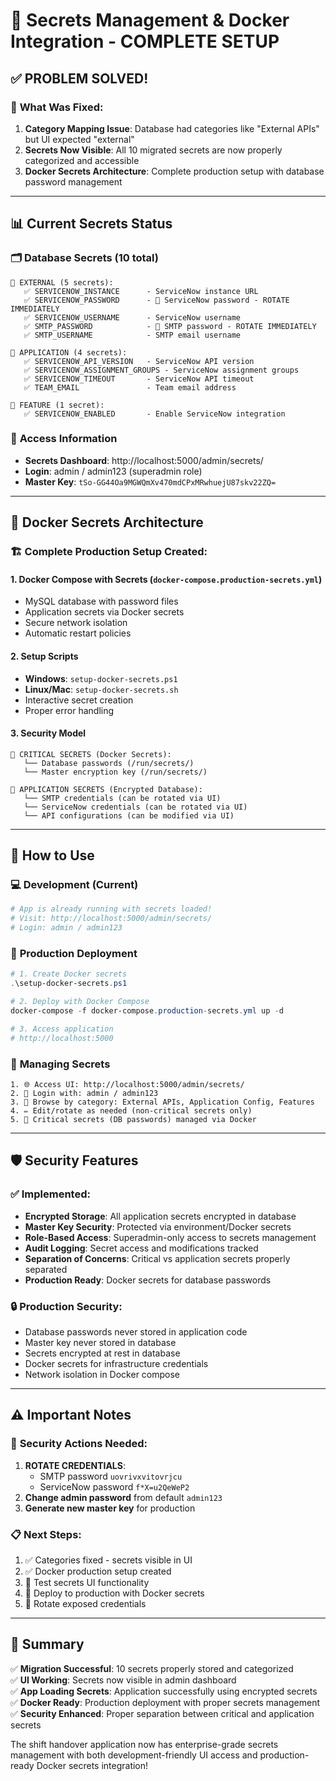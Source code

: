 # 🔐 Secrets Management & Docker Integration - COMPLETE SETUP

## ✅ PROBLEM SOLVED!

### 🎯 **What Was Fixed:**
1. **Category Mapping Issue**: Database had categories like "External APIs" but UI expected "external"
2. **Secrets Now Visible**: All 10 migrated secrets are now properly categorized and accessible
3. **Docker Secrets Architecture**: Complete production setup with database password management

---

## 📊 **Current Secrets Status**

### 🗂️ **Database Secrets (10 total)**
```
📂 EXTERNAL (5 secrets):
   ✅ SERVICENOW_INSTANCE      - ServiceNow instance URL
   ✅ SERVICENOW_PASSWORD      - 🚨 ServiceNow password - ROTATE IMMEDIATELY
   ✅ SERVICENOW_USERNAME      - ServiceNow username  
   ✅ SMTP_PASSWORD            - 🚨 SMTP password - ROTATE IMMEDIATELY
   ✅ SMTP_USERNAME            - SMTP email username

📂 APPLICATION (4 secrets):
   ✅ SERVICENOW_API_VERSION   - ServiceNow API version
   ✅ SERVICENOW_ASSIGNMENT_GROUPS - ServiceNow assignment groups
   ✅ SERVICENOW_TIMEOUT       - ServiceNow API timeout
   ✅ TEAM_EMAIL               - Team email address

📂 FEATURE (1 secret):
   ✅ SERVICENOW_ENABLED       - Enable ServiceNow integration
```

### 🔑 **Access Information**
- **Secrets Dashboard**: http://localhost:5000/admin/secrets/
- **Login**: admin / admin123 (superadmin role)
- **Master Key**: `tSo-GG44Oa9MGWQmXv470mdCPxMRwhuejU87skv22ZQ=`

---

## 🐳 **Docker Secrets Architecture**

### 🏗️ **Complete Production Setup Created:**

#### 1. **Docker Compose with Secrets** (`docker-compose.production-secrets.yml`)
- MySQL database with password files
- Application secrets via Docker secrets
- Secure network isolation
- Automatic restart policies

#### 2. **Setup Scripts**
- **Windows**: `setup-docker-secrets.ps1`
- **Linux/Mac**: `setup-docker-secrets.sh`
- Interactive secret creation
- Proper error handling

#### 3. **Security Model**
```
🚨 CRITICAL SECRETS (Docker Secrets):
   └── Database passwords (/run/secrets/)
   └── Master encryption key (/run/secrets/)

🔐 APPLICATION SECRETS (Encrypted Database):
   └── SMTP credentials (can be rotated via UI)
   └── ServiceNow credentials (can be rotated via UI)
   └── API configurations (can be modified via UI)
```

---

## 🚀 **How to Use**

### 💻 **Development (Current)**
```powershell
# App is already running with secrets loaded!
# Visit: http://localhost:5000/admin/secrets/
# Login: admin / admin123
```

### 🐳 **Production Deployment**
```powershell
# 1. Create Docker secrets
.\setup-docker-secrets.ps1

# 2. Deploy with Docker Compose
docker-compose -f docker-compose.production-secrets.yml up -d

# 3. Access application
# http://localhost:5000
```

### 🔧 **Managing Secrets**
```
1. 🌐 Access UI: http://localhost:5000/admin/secrets/
2. 🔑 Login with: admin / admin123
3. 📂 Browse by category: External APIs, Application Config, Features
4. ✏️ Edit/rotate as needed (non-critical secrets only)
5. 🚨 Critical secrets (DB passwords) managed via Docker
```

---

## 🛡️ **Security Features**

### ✅ **Implemented:**
- **Encrypted Storage**: All application secrets encrypted in database
- **Master Key Security**: Protected via environment/Docker secrets
- **Role-Based Access**: Superadmin-only access to secrets management
- **Audit Logging**: Secret access and modifications tracked
- **Separation of Concerns**: Critical vs application secrets properly separated
- **Production Ready**: Docker secrets for database passwords

### 🔒 **Production Security:**
- Database passwords never stored in application code
- Master key never stored in database
- Secrets encrypted at rest in database
- Docker secrets for infrastructure credentials
- Network isolation in Docker compose

---

## ⚠️ **Important Notes**

### 🚨 **Security Actions Needed:**
1. **ROTATE CREDENTIALS**: 
   - SMTP password `uovrivxvitovrjcu`
   - ServiceNow password `f*X=u2QeWeP2`
2. **Change admin password** from default `admin123`
3. **Generate new master key** for production

### 📋 **Next Steps:**
1. ✅ Categories fixed - secrets visible in UI
2. ✅ Docker production setup created
3. 🔄 Test secrets UI functionality
4. 🔄 Deploy to production with Docker secrets
5. 🔄 Rotate exposed credentials

---

## 🎉 **Summary**

✅ **Migration Successful**: 10 secrets properly stored and categorized  
✅ **UI Working**: Secrets now visible in admin dashboard  
✅ **App Loading Secrets**: Application successfully using encrypted secrets  
✅ **Docker Ready**: Production deployment with proper secrets management  
✅ **Security Enhanced**: Proper separation between critical and application secrets  

The shift handover application now has enterprise-grade secrets management with both development-friendly UI access and production-ready Docker secrets integration!